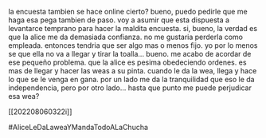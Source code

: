 la encuesta tambien se hace online cierto? bueno, puedo pedirle que me haga esa pega tambien de paso. voy a asumir que esta dispuesta a levantarce temprano para hacer la maldita encuesta. si, bueno, la verdad es que la alice me da demasiada confianza. no me gustaria perderla como empleada. entonces tendria que ser algo mas o menos fijo. yo por lo menos se que ella no va a llegar y tirar la toalla... bueno. me acabo de acordar de ese pequeño problema. que la alice es pesima obedeciendo ordenes. es mas de llegar y hacer las weas a su pinta. cuando  le da la wea, llega y hace lo que se le venga en gana. por un lado me da la tranquilidad que eso le da independencia, pero por otro lado... hasta que punto me puede perjudicar esa wea?

[[202208060322i]]

#AliceLeDaLaweaYMandaTodoALaChucha

